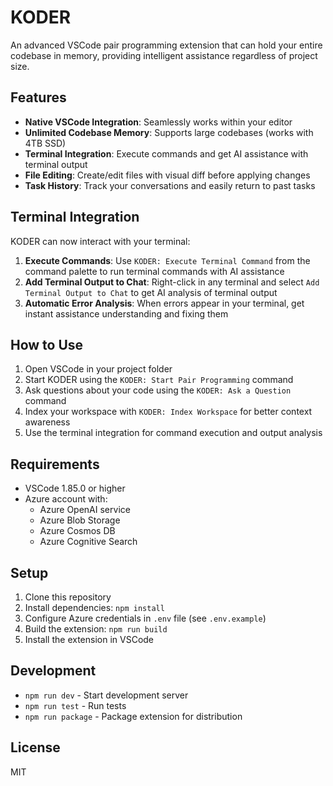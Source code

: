 # KODER

An advanced VSCode pair programming extension that can hold your entire codebase in memory, providing intelligent assistance regardless of project size.

## Features

- **Native VSCode Integration**: Seamlessly works within your editor
- **Unlimited Codebase Memory**: Supports large codebases (works with 4TB SSD)
- **Terminal Integration**: Execute commands and get AI assistance with terminal output
- **File Editing**: Create/edit files with visual diff before applying changes
- **Task History**: Track your conversations and easily return to past tasks

## Terminal Integration

KODER can now interact with your terminal:

1. **Execute Commands**: Use `KODER: Execute Terminal Command` from the command palette to run terminal commands with AI assistance
2. **Add Terminal Output to Chat**: Right-click in any terminal and select `Add Terminal Output to Chat` to get AI analysis of terminal output
3. **Automatic Error Analysis**: When errors appear in your terminal, get instant assistance understanding and fixing them

## How to Use

1. Open VSCode in your project folder
2. Start KODER using the `KODER: Start Pair Programming` command
3. Ask questions about your code using the `KODER: Ask a Question` command
4. Index your workspace with `KODER: Index Workspace` for better context awareness
5. Use the terminal integration for command execution and output analysis

## Requirements

- VSCode 1.85.0 or higher
- Azure account with:
  - Azure OpenAI service
  - Azure Blob Storage
  - Azure Cosmos DB
  - Azure Cognitive Search

## Setup

1. Clone this repository
2. Install dependencies: `npm install`
3. Configure Azure credentials in `.env` file (see `.env.example`)
4. Build the extension: `npm run build`
5. Install the extension in VSCode

## Development

- `npm run dev` - Start development server
- `npm run test` - Run tests
- `npm run package` - Package extension for distribution

## License

MIT